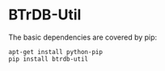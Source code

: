 # BTrDB-Util

The basic dependencies are covered by pip:

```
apt-get install python-pip
pip install btrdb-util
```
